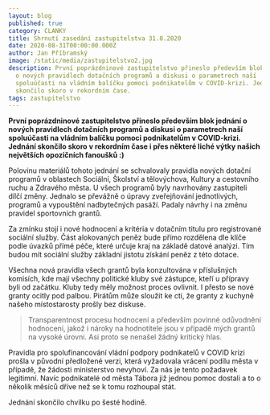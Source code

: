 ```yaml
---
layout: blog
published: true
category: CLANKY
title: Shrnutí zasedání zastupitelstva 31.8.2020
date: 2020-08-31T00:00:00.000Z
author: Jan Příbramský
image: /static/media/zastupitelstvo2.jpg
description: První poprázdninové zastupitelstvo přineslo především blok jednání
  o nových pravidlech dotačních programů a diskusi o parametrech naší
  spoluúčasti na vládním balíčku pomoci podnikatelům v COVID-krizi. Jednání
  skončilo skoro v rekordním čase.
tags: zastupitelstvo
---
```

__První poprázdninové zastupitelstvo přineslo především blok jednání o nových pravidlech dotačních programů a diskusi o parametrech naší spoluúčasti na vládním balíčku pomoci podnikatelům v COVID-krizi. Jednání skončilo skoro v rekordním čase i přes některé liché výtky našich největších opozičních fanoušků :)__

Polovinu materiálů tohoto jednání se schvalovaly pravidla nových dotační programů v oblastech Sociální, Školství a tělovýchova, Kultury a cestovního ruchu a Zdravého města. U všech programů byly navrhovány zastupiteli dílčí změny. Jednalo se převážně o úpravy zveřejňování jednotlivých, programů a vypouštění nadbytečných pasáží. Padaly návrhy i na změnu pravidel sportovních grantů. 

Za zmínku stojí i nové hodnocení a kritéria v dotačním titulu pro registrované sociální služby. Část alokovaných peněz bude přímo rozdělena dle klíče podle úvazků přímé péče, které určuje kraj na základě datové analýzi. Tím budou mít sociální služby základní jistotu získání peněz z této dotace.

Všechna nová pravidla všech grantů byla konzultována v příslušných komisích, kde mají všechny politické kluby své zástupce, kteří u přípravy byli od začátku. Kluby tedy měly možnost proces ovlivnit. I přesto se nové granty ocitly pod palbou. Pirátům může sloužit ke cti, že granty z kuchyně našeho místostarosty prošly bez diskuse. 

> Transparentnost procesu hodnocení a především povinné odůvodnění hodnoceni, jakož i nároky na hodnotitele jsou v případě mých grantů na vysoké úrovni. Asi proto se nenašel žádný kritický hlas.

Pravidla pro spolufinancování vládní podpory podnikatelů v COVID krizi prošla v původní předložené verzi, která vyžadovala vrácení podílu města v případě, že žádosti ministerstvo nevyhoví. Za nás je tento požadavek legitimní. Navíc podnikatelé od města Tábora již jednou pomoc dostali a to o několik měsíců dříve než se k tomu rozhoupal stát.

Jednání skončilo chvilku po šesté hodině.
